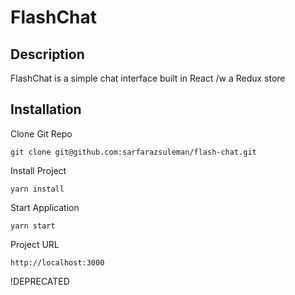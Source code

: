# FlashChat

## Description
FlashChat is a simple chat interface built in React /w a Redux store

## Installation
Clone Git Repo

    git clone git@github.com:sarfarazsuleman/flash-chat.git

Install Project

    yarn install

Start Application

    yarn start

Project URL

    http://localhost:3000


!DEPRECATED
